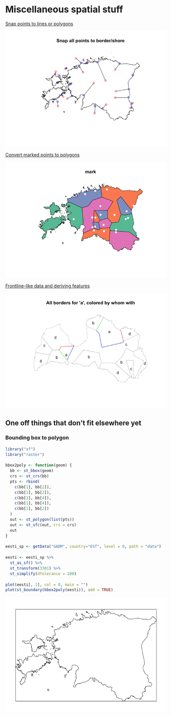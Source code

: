Miscellaneous spatial stuff
================

[Snap points to lines or polygons](snap-points.md)

![](images/ee-snap-points-to-line.png)

[Convert marked points to polygons](marked-points-to-polygons.md)

![](images/ee-points-to-polygons-1.png)

[Frontline-like data and deriving features](frontlines.md)

![](images/latvia-frontlines.png)

One off things that don't fit elsewhere yet
-------------------------------------------

### Bounding box to polygon

``` r
library("sf")
library("raster")

bbox2poly <- function(geom) {
  bb <- st_bbox(geom)
  crs <- st_crs(bb)
  pts <- rbind(
    c(bb[1], bb[2]),
    c(bb[3], bb[2]),
    c(bb[3], bb[4]),
    c(bb[1], bb[4]),
    c(bb[1], bb[2])
  )
  out <- st_polygon(list(pts))
  out <- st_sfc(out, crs = crs)
  out
}

eesti_sp <- getData("GADM", country="EST", level = 0, path = "data")

eesti <- eesti_sp %>%
  st_as_sf() %>%
  st_transform(3301) %>%
  st_simplify(dTolerance = 200) 

plot(eesti[, 1], col = 0, main = "")
plot(st_boundary(bbox2poly(eesti)), add = TRUE)
```

![](README_files/figure-markdown_github/unnamed-chunk-1-1.png)

